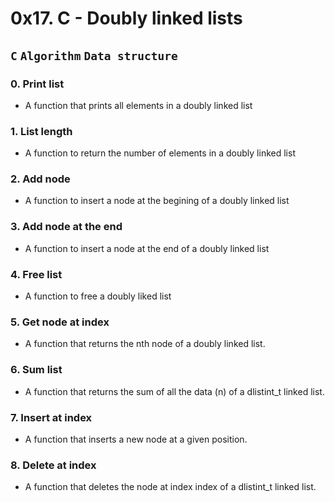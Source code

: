 # 0x17. C - Doubly linked lists

## `C` `Algorithm` `Data structure`

### 0. Print list
* A function that prints all elements in a doubly linked list

### 1. List length
* A function to return the number of elements in a doubly linked list

### 2. Add node
* A function to insert a node at the begining of a doubly linked list

### 3. Add node at the end
* A function to insert a node at the end of a doubly linked list

### 4. Free list
* A function to free a doubly liked list

### 5. Get node at index
* A function that returns the nth node of a doubly linked list.

### 6. Sum list
* A function that returns the sum of all the data (n) of a dlistint_t linked list.

### 7. Insert at index
* A function that inserts a new node at a given position.

### 8. Delete at index
* A function that deletes the node at index index of a dlistint_t linked list.
